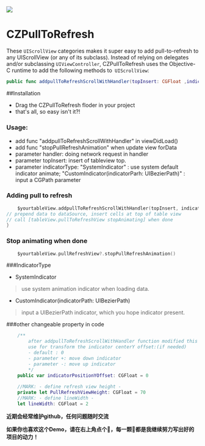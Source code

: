 ![](http://ivansun123.b0.upaiyun.com/chaz/picCZPull1.gif!bac)
---
# CZPullToRefresh
  These `UIScrollView` categories makes it super easy to add pull-to-refresh  to any UIScrollView (or any of its subclass). Instead of relying on delegates and/or subclassing `UIViewController`, CZPullToRefresh uses the Objective-C runtime to add the following methods to` UIScrollView`:
```swift
public func addpullToRefreshScrollWithHandler(topInsert: CGFloat ,indicatorType: IndicatorType, actionHandler: handler)
```

##Installation
 * Drag the CZPullToRefresh floder in your project
 * that's all, so easy isn't it?!

### Usage:
 * add func "addpullToRefreshScrollWithHandler" in viewDidLoad()
 * add func "stopPullRefreshAnimation" when update view forData
 * parameter handler: doing network request in handler
 * parameter topInsert: insert of tableview top.
 * parameter indicatorType: "SystemIndicator" : use system default indicator animate; "CustomIndicator(indicatorParh: UIBezierPath)" : input a CGPath parameter

### Adding pull to refresh

```swift
	$yourtableView.addpullToRefreshScrollWithHandler(topInsert, indicatorType: indicatorType) {
// prepend data to dataSource, insert cells at top of table view
// call [tableView.pullToRefreshView stopAnimating] when done
}

```

### Stop animating when done
```swift
	$yourtableView.pullRefreshView?.stopPullRefreshAnimation() 
```


###IndicatorType
 * SystemIndicator
 
> use system animation indicator when loading data.

 * CustomIndicator(indicatorPath: UIBezierPath)

> input a UIBezierPath indicator, which you hope indicator present.


###other changeable property in code
```swift
	/**
     	after addpullToRefreshScrollWithHandler function modified this prperty, 
     	use for transform the indicator centerY offset:(if needed)
     	- default : 0
     	- parameter +: move down indicator
     	- parameter -: move up indicator
     	*/
	public var indicatorPositionYOffset: CGFloat = 0
	
	//MARK: - define refresh view height -
	private let PullRefreshViewHeight: CGFloat = 70
	//MARK: - define lineWidth -
	let lineWidth: CGFloat = 2
```

__近期会经常维护github，任何问题随时交流__

**如果你也喜欢这个Demo，请在右上角点个🌟，每一颗🌟都是我继续努力写出好的项目的动力！**
